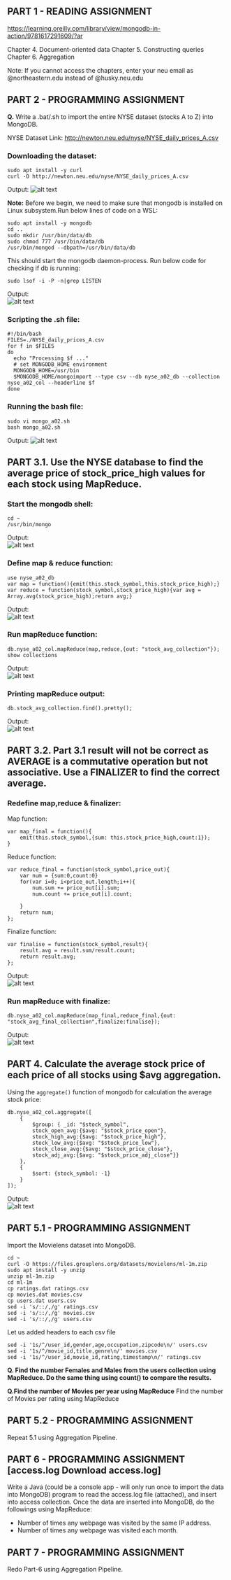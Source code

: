 ## PART 1 - READING ASSIGNMENT 

https://learning.oreilly.com/library/view/mongodb-in-action/9781617291609/?ar

  Chapter 4. Document-oriented data
  Chapter 5. Constructing queries
  Chapter 6. Aggregation

Note: If you cannot access the chapters, enter your neu email as @northeastern.edu instead of @husky.neu.edu

## PART 2 - PROGRAMMING ASSIGNMENT
 
 **Q.** Write a .bat/.sh to import the entire NYSE dataset (stocks A to Z) into MongoDB. 
 
 NYSE Dataset Link: http://newton.neu.edu/nyse/NYSE_daily_prices_A.csv

 ### Downloading the dataset:

 ```
 sudo apt install -y curl
 curl -O http://newton.neu.edu/nyse/NYSE_daily_prices_A.csv
 ```

 Output:
 ![alt text](https://github.com/tambeani/INFO7250---Engineering-of-Big-Data-Systems/blob/main/screenshots/a02_curl_output.png?raw=true)

**Note:**  Before we begin, we need to make sure that mongodb is installed on Linux subsystem.Run below lines of code on a WSL:<br/>

```
sudo apt install -y mongodb
cd ..
sudo mkdir /usr/bin/data/db
sudo chmod 777 /usr/bin/data/db
/usr/bin/mongod --dbpath=/usr/bin/data/db
```

This should start the mongodb daemon-process. Run below code for checking if db is running:<br/>

```
sudo lsof -i -P -n|grep LISTEN
```

Output:<br/>
![alt text](https://github.com/tambeani/INFO7250---Engineering-of-Big-Data-Systems/blob/main/screenshots/a02_mongod_process.png?raw=true)

### Scripting the .sh file:
```
#!/bin/bash
FILES=./NYSE_daily_prices_A.csv
for f in $FILES
do
  echo "Processing $f ..."
  # set MONGODB_HOME environment
  MONGODB_HOME=/usr/bin
  $MONGODB_HOME/mongoimport --type csv --db nyse_a02_db --collection nyse_a02_col --headerline $f
done
```

### Running the bash file:

```
sudo vi mongo_a02.sh
bash mongo_a02.sh
```

Output:
![alt text](https://github.com/tambeani/INFO7250---Engineering-of-Big-Data-Systems/blob/main/screenshots/a02_mongoimport_output.png?raw=true)

## PART 3.1. Use the NYSE database to find the average price of stock_price_high values for each stock using MapReduce.

### Start the mongodb shell:

```
cd ~
/usr/bin/mongo
```

Output:<br/>![alt text](https://github.com/tambeani/INFO7250---Engineering-of-Big-Data-Systems/blob/main/screenshots/a02_mongoshell_startup.png?raw=true)

### Define map & reduce function:

```
use nyse_a02_db
var map = function(){emit(this.stock_symbol,this.stock_price_high);}
var reduce = function(stock_symbol,stock_price_high){var avg = Array.avg(stock_price_high);return avg;}
```

Output:<br/>![alt text](https://github.com/tambeani/INFO7250---Engineering-of-Big-Data-Systems/blob/main/screenshots/a02_map_reduce_function.png?raw=true)

### Run mapReduce function:

```
db.nyse_a02_col.mapReduce(map,reduce,{out: "stock_avg_collection"});
show collections
```

Output:<br/>![alt text](https://github.com/tambeani/INFO7250---Engineering-of-Big-Data-Systems/blob/main/screenshots/a02_mapreduce_output.png?raw=true)

### Printing mapReduce output:

```
db.stock_avg_collection.find().pretty();
```

Output:<br/>![alt text](https://github.com/tambeani/INFO7250---Engineering-of-Big-Data-Systems/blob/main/screenshots/a02_mapreduce_pretty_output.png?raw=true)

## PART 3.2. Part 3.1 result will not be correct as AVERAGE is a commutative operation but not associative. Use a FINALIZER to find the correct average.

### Redefine map,reduce & finalizer:

Map function:<br/>
```
var map_final = function(){
	emit(this.stock_symbol,{sum: this.stock_price_high,count:1});
}
```

Reduce function:<br/>
```
var reduce_final = function(stock_symbol,price_out){
	var num = {sum:0,count:0}
	for(var i=0; i<price_out.length;i++){
		num.sum += price_out[i].sum;
		num.count += price_out[i].count;

	}
	return num;
};
```

Finalize function:<br/>
```
var finalise = function(stock_symbol,result){
	result.avg = result.sum/result.count;
	return result.avg;
};
```

Output:<br/>![alt text](https://github.com/tambeani/INFO7250---Engineering-of-Big-Data-Systems/blob/main/screenshots/a02_redef_output.png?raw=true)

### Run mapReduce with finalize:
```
db.nyse_a02_col.mapReduce(map_final,reduce_final,{out: "stock_avg_final_collection",finalize:finalise});
```

Output:<br/>![alt text](https://github.com/tambeani/INFO7250---Engineering-of-Big-Data-Systems/blob/main/screenshots/a02_mapreducefinal_output.png?raw=true)


## PART 4. Calculate the average stock price of each price of all stocks using $avg aggregation.

Using the `aggregate()` function of mongodb for calculation the average stock price:

	
	db.nyse_a02_col.aggregate([
		{
			$group: { _id: "$stock_symbol",
			stock_open_avg:{$avg: "$stock_price_open"},
			stock_high_avg:{$avg: "$stock_price_high"},
			stock_low_avg:{$avg: "$stock_price_low"},
			stock_close_avg:{$avg: "$stock_price_close"},
			stock_adj_avg:{$avg: "$stock_price_adj_close"}}	
		},
		{
			$sort: {stock_symbol: -1}
		}
	]);

Output:<br/>![alt text](https://github.com/tambeani/INFO7250---Engineering-of-Big-Data-Systems/blob/main/screenshots/a02_aggregate_output.png?raw=true)

## PART 5.1 - PROGRAMMING ASSIGNMENT

Import the Movielens dataset into MongoDB. 

```
cd ~
curl -O https://files.grouplens.org/datasets/movielens/ml-1m.zip
sudo apt install -y unzip
unzip ml-1m.zip
cd ml-1m
cp ratings.dat ratings.csv
cp movies.dat movies.csv
cp users.dat users.csv
sed -i 's/::/,/g' ratings.csv
sed -i 's/::/,/g' movies.csv
sed -i 's/::/,/g' users.csv
```

Let us added headers to each csv file

```
sed -i '1s/^/user_id,gender,age,occupation,zipcode\n/' users.csv
sed -i '1s/^/movie_id,title,genre\n/' movies.csv
sed -i '1s/^/user_id,movie_id,rating,timestamp\n/' ratings.csv
```

**Q. Find the number Females and Males from the users collection using MapReduce. Do the same thing using count() to compare the results.**

**Q.Find the number of Movies per year using MapReduce**
Find the number of Movies per rating using MapReduce

## PART 5.2 - PROGRAMMING ASSIGNMENT
  Repeat 5.1 using Aggregation Pipeline.

## PART 6 - PROGRAMMING ASSIGNMENT [access.log  Download access.log]
Write a Java (could be a console app - will only run once to import the data into MongoDB) program to read the access.log file (attached), and insert into access collection.  Once the data are inserted into MongoDB, do the followings using MapReduce:
- Number of times any webpage was visited by the same IP address.
- Number of times any webpage was visited each month.

## PART 7 - PROGRAMMING ASSIGNMENT
Redo Part-6 using Aggregation Pipeline.

